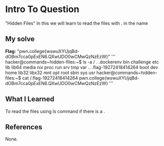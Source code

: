 # Intro To Question
"Hidden Files"
In this we will learn to read the files with . in the name 
## My solve
**Flag:** "pwn.college{wswuXYUjqBd-dOBm7cca0pExEN6.QXwUDO0wCMwQzNzEzW}"
'''
hacker@commands~hidden-files:~$ ls -a /
.   .dockerenv            bin   challenge  etc   lib    lib64   media  nix  proc  run   srv  tmp  var
..  .flag-19272418414264  boot  dev        home  lib32  libx32  mnt    opt  root  sbin  sys  usr
hacker@commands~hidden-files:~$ cat /.flag-19272418414264
pwn.college{wswuXYUjqBd-dOBm7cca0pExEN6.QXwUDO0wCMwQzNzEzW}
'''
## What I Learned
To read the files using ls command if there is a .
## References
None.
